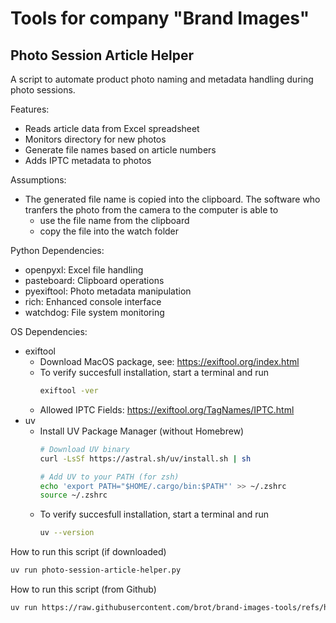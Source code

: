 # Tools for company "Brand Images"

## Photo Session Article Helper

A script to automate product photo naming and metadata handling during photo sessions.

Features:
- Reads article data from Excel spreadsheet
- Monitors directory for new photos
- Generate file names based on article numbers
- Adds IPTC metadata to photos

Assumptions:
- The generated file name is copied into the clipboard. The software who tranfers the photo from the camera to the computer is able to 
  - use the file name from the clipboard
  - copy the file into the watch folder

Python Dependencies:
- openpyxl: Excel file handling
- pasteboard: Clipboard operations
- pyexiftool: Photo metadata manipulation
- rich: Enhanced console interface
- watchdog: File system monitoring

OS Dependencies:
- exiftool
  - Download MacOS package, see: https://exiftool.org/index.html
  - To verify succesfull installation, start a terminal and run
    ```bash
    exiftool -ver
    ```
  - Allowed IPTC Fields: https://exiftool.org/TagNames/IPTC.html
- uv
  - Install UV Package Manager (without Homebrew)
    ```bash
    # Download UV binary
    curl -LsSf https://astral.sh/uv/install.sh | sh

    # Add UV to your PATH (for zsh)
    echo 'export PATH="$HOME/.cargo/bin:$PATH"' >> ~/.zshrc
    source ~/.zshrc
    ```
  - To verify succesfull installation, start a terminal and run
    ```bash
    uv --version
    ```

How to run this script (if downloaded)
```bash
uv run photo-session-article-helper.py
```

How to run this script (from Github)
```bash
uv run https://raw.githubusercontent.com/brot/brand-images-tools/refs/heads/main/photo-session-article-helper.py
```
